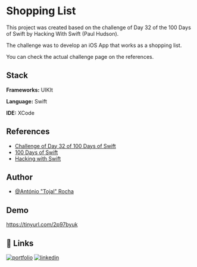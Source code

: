 
# Shopping List

This project was created based on the challenge of Day 32 of the 100 Days of Swift by Hacking With Swift (Paul Hudson).

The challenge was to develop an iOS App that works as a shopping list.

You can check the actual challenge page on the references.


## Stack

**Frameworks:** UIKIt

**Language:** Swift

**IDE:** XCode


## References

 - [Challenge of Day 32 of 100 Days of Swift](https://www.hackingwithswift.com/guide/3/3/challenge)
 - [100 Days of Swift](https://www.hackingwithswift.com/100/)
 - [Hacking with Swift](https://www.hackingwithswift.com/)


## Author

- [@António "Tojal" Rocha](https://github.com/T0jal)


## Demo

https://tinyurl.com/2p97byuk

## 🔗 Links
[![portfolio](https://img.shields.io/badge/my_portfolio-000?style=for-the-badge&logo=ko-fi&logoColor=white)](https://tojal.pt/)
[![linkedin](https://img.shields.io/badge/linkedin-0A66C2?style=for-the-badge&logo=linkedin&logoColor=white)](https://www.linkedin.com/in/antoniopedrosilvarocha)
